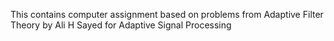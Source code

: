 This contains computer assignment based on problems from Adaptive Filter Theory by Ali H Sayed for Adaptive Signal Processing
